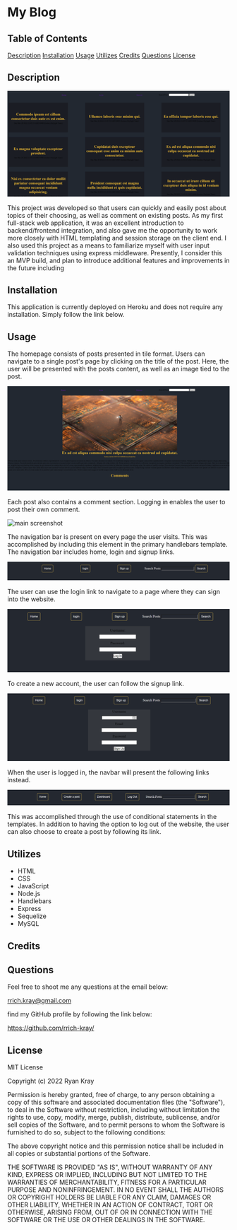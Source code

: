 # My Blog

## Table of Contents

[Description](#description)
[Installation](#installation)
[Usage](#usage)
[Utilizes](#utilizes)
[Credits](#credits)
[Questions](#questions)
[License](#license)

## Description

![main screenshot](./public/images/screen1.png)

This project was developed so that users can quickly and easily post about topics of their choosing, as well as comment on existing posts. As my first full-stack web application, it was an excellent introduction to backend/frontend integration, and also gave me the opportunity to work more closely with HTML templating and session storage on the client end. I also used this project as a means to familiarize myself with user input validation techniques using express middleware. Presently, I consider this an MVP build, and plan to introduce additional features and improvements in the future including

## Installation

This application is currently deployed on Heroku and does not require any installation. Simply follow the link below.

## Usage

The homepage consists of posts presented in tile format. Users can navigate to a single post's page by clicking on the title of the post. Here, the user will be presented with the posts content, as well as an image tied to the post.

![main screenshot](./public/images/single-post.png)

Each post also contains a comment section. Logging in enables the user to post their own comment.

![main screenshot](./public/images/comment-section.png)

The navigation bar is present on every page the user visits. This was accomplished by including this element in the primary handlebars template. The navigation bar includes home, login and signup links.

![main screenshot](./public/images/navbar.png)

The user can use the login link to navigate to a page where they can sign into the website.

![main screenshot](./public/images/login.png)

To create a new account, the user can follow the signup link.

![main screenshot](./public/images/signup.png)

When the user is logged in, the navbar will present the following links instead.

![main screenshot](./public/images/navbar-loggedIn.png)

This was accomplished through the use of conditional statements in the templates. In addition to having the option to log out of the website, the user can also choose to create a post by following its link.

## Utilizes

- HTML
- CSS
- JavaScript
- Node.js
- Handlebars
- Express
- Sequelize
- MySQL

## Credits

## Questions

Feel free to shoot me any questions at the email below:

rrich.kray@gmail.com

find my GitHub profile by following the link below:

https://github.com/rrich-kray/

## License

MIT License

Copyright (c) 2022 Ryan Kray

Permission is hereby granted, free of charge, to any person obtaining a copy of this software and associated documentation files (the "Software"), to deal in the Software without restriction, including without limitation the rights to use, copy, modify, merge, publish, distribute, sublicense, and/or sell copies of the Software, and to permit persons to whom the Software is furnished to do so, subject to the following conditions:

The above copyright notice and this permission notice shall be included in all copies or substantial portions of the Software.

THE SOFTWARE IS PROVIDED "AS IS", WITHOUT WARRANTY OF ANY KIND, EXPRESS OR IMPLIED, INCLUDING BUT NOT LIMITED TO THE WARRANTIES OF MERCHANTABILITY, FITNESS FOR A PARTICULAR PURPOSE AND NONINFRINGEMENT. IN NO EVENT SHALL THE AUTHORS OR COPYRIGHT HOLDERS BE LIABLE FOR ANY CLAIM, DAMAGES OR OTHER LIABILITY, WHETHER IN AN ACTION OF CONTRACT, TORT OR OTHERWISE, ARISING FROM, OUT OF OR IN CONNECTION WITH THE SOFTWARE OR THE USE OR OTHER DEALINGS IN THE SOFTWARE.
